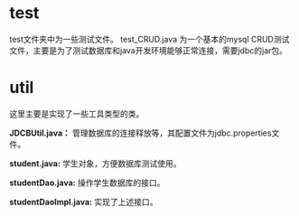 # test

test文件夹中为一些测试文件。
test_CRUD.java 为一个基本的mysql CRUD测试文件，主要是为了测试数据库和java开发环境能够正常连接，需要jdbc的jar包。

# util 

这里主要是实现了一些工具类型的类。

**JDCBUtil.java：** 管理数据库的连接释放等，其配置文件为jdbc.properties文件。

**student.java:** 学生对象，方便数据库测试使用。

**studentDao.java:** 操作学生数据库的接口。

**studentDaoImpl.java:** 实现了上述接口。
